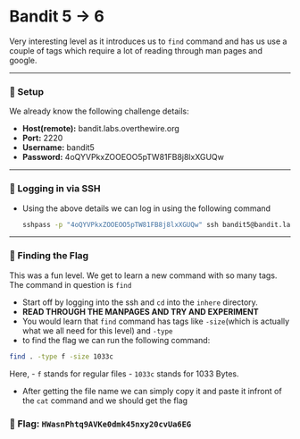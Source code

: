 # Bandit 5 -> 6

Very interesting level as it introduces us to `find` command and has us use a couple of tags which require a lot of reading through man pages and google.

---

### 🔧 Setup
We already know the following challenge details:
- **Host(remote):** bandit.labs.overthewire.org
- **Port:** 2220
- **Username:** bandit5
- **Password:** 4oQYVPkxZOOEOO5pTW81FB8j8lxXGUQw

---

### 🔑 Logging in via SSH

- Using the above details we can log in using the following command
    ```bash
    sshpass -p "4oQYVPkxZOOEOO5pTW81FB8j8lxXGUQw" ssh bandit5@bandit.labs.overthewire.org -p 2220
    ```

---

### 🎯 Finding the Flag

This was a fun level. We get to learn a new command with so many tags.
The command in question is `find`

- Start off by logging into the ssh and `cd` into the `inhere` directory.
- **READ THROUGH THE MANPAGES AND TRY AND EXPERIMENT**
- You would learn that `find` command has tags like `-size`(which is actually what we all need for this level) and `-type`
- to find the flag we can run the following command:
```bash
find . -type f -size 1033c
```

Here,
    - `f` stands for regular files 
    - `1033c` stands for 1033 Bytes.

- After getting the file name we can simply copy it and paste it infront of the `cat` command and we should get the flag

### 🏁 Flag: `HWasnPhtq9AVKe0dmk45nxy20cvUa6EG`

